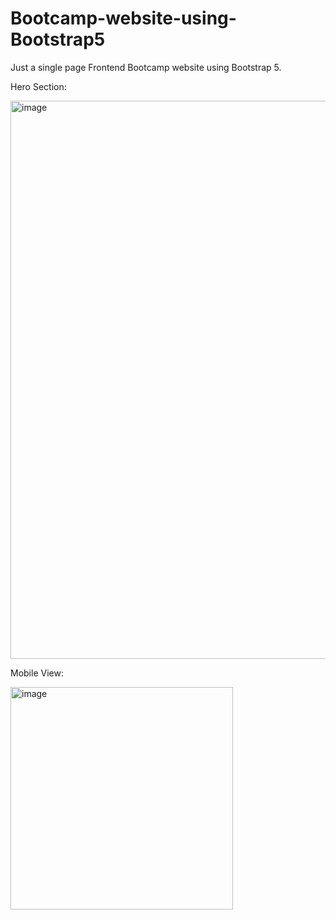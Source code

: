 # Bootcamp-website-using-Bootstrap5
Just a single page Frontend Bootcamp website using Bootstrap 5.

Hero Section:

<img width="893" alt="image" src="https://user-images.githubusercontent.com/87902539/214547879-dc2700a7-35e0-43c5-89b9-687a34d4d2e2.png">

Mobile View:

<img width="356" alt="image" src="https://user-images.githubusercontent.com/87902539/214548005-85a55b83-e0b1-47f3-8db8-8e18c4ddfd2a.png">

